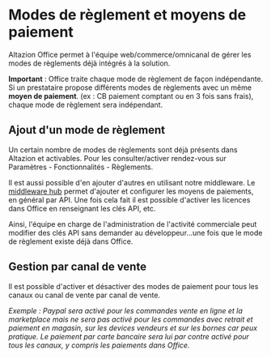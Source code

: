 # Modes de règlement et moyens de paiement

Altazion Office permet à l'équipe web/commerce/omnicanal de gérer les modes de règlements déjà intégrés à la solution. 

**Important** : Office traite chaque mode de règlement de façon indépendante. 
Si un prestataire propose différents modes de règlements avec un même **moyen de paiement**. (ex : CB paiement comptant ou en 3 fois sans frais), chaque mode de règlement sera indépendant.


## Ajout d'un mode de règlement
Un certain nombre de modes de règlements sont déjà présents dans Altazion et activables.
Pour les consulter/activer rendez-vous sur Paramètres - Fonctionnalités - Règlements.

Il est aussi possible d'en ajouter d'autres en utilisant notre middleware.
Le [middleware hub](https://aide.altazion.com/fr-fr/guide/architecture.html) permet d'ajouter et configurer les moyens de paiements, en général par API. 
Une fois cela fait il est possible d'activer les licences dans Office en renseignant les clés API, etc. 

Ainsi, l'équipe en charge de l'administration de l'activité commerciale peut modifier des clés API sans demander au développeur...une fois que le mode de règlement existe déjà dans Office.

## Gestion par canal de vente
Il est possible d'activer et désactiver des modes de paiement pour tous les canaux ou canal de vente par canal de vente.

_Exemple : Paypal sera activé pour les commandes vente en ligne et la marketplace mais ne sera pas activé pour les commandes avec retrait et paiement en magasin, sur les devices vendeurs et sur les bornes car peux pratique.
Le paiement par carte bancaire sera lui par contre activé pour tous les canaux, y compris les paiements dans Office._

